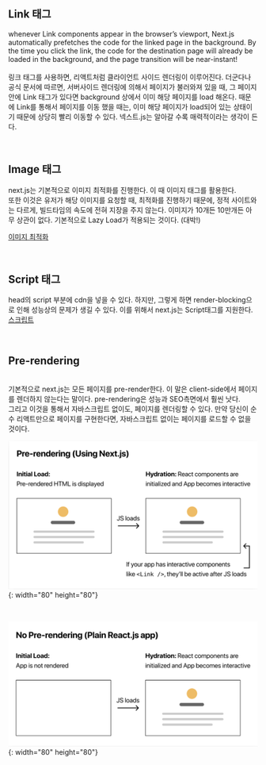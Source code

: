 ## Link 태그 
whenever Link components appear in the browser’s viewport, 
Next.js automatically prefetches the code for the linked page in the background. 
By the time you click the link, the code for the destination page will already be loaded in the background, 
and the page transition will be near-instant!
<br>
<br>
링크 태그를 사용하면, 리액트처럼 클라이언트 사이드 렌더링이 이루어진다. 
더군다나 공식 문서에 따르면, 서버사이드 렌더링에 의해서 페이지가 불러와져 있을 때, 
그 페이지 안에 Link 태그가 있다면 background 상에서 이미 해당 페이지를 load 해온다.
때문에 Link를 통해서 페이지를 이동 했을 때는, 이미 해당 페이지가 load되어 있는 상태이기 때문에 상당히 빨리 이동할 수 있다. 
넥스트.js는 알아갈 수록 매력적이라는 생각이 든다. 

<br>

## Image 태그 

next.js는 기본적으로 이미지 최적화를 진행한다. 이 때 이미지 태그를 활용한다.   
또한 이것은 유저가 해당 이미지를 요청할 때, 최적화를 진행하기 때문에, 
정적 사이트와는 다르게, 빌드타임의 속도에 전혀 지장을 주지 않는다. 이미지가 10개든 10만개든 아무 상관이 없다. 
기본적으로 Lazy Load가 적용되는 것이다. (대박!)

[이미지 최적화](https://nextjs.org/docs/basic-features/image-optimization)

<br>

## Script 태그 

head의 script 부분에 cdn을 넣을 수 있다. 하지만, 그렇게 하면 render-blocking으로 인해 성능상의 문제가 생길 수 있다. 
이를 위해서 next.js는 Script태그를 지원한다. 
[스크립트](https://nextjs.org/docs/basic-features/script)

<br>

## Pre-rendering 

<br>
기본적으로 next.js는 모든 페이지를 pre-render한다. 이 말은 client-side에서 페이지를 렌더하지 않는다는 말이다. pre-rendering은 성능과 SEO측면에서 훨씬 낫다.   
<br>
그리고 이것을 통해서 자바스크립트 없이도, 페이지를 렌더링할 수 있다. 만약 당신이 순수 리액트만으로 페이지를 구현한다면, 자바스크립트 없이는 페이지를 로드할 수 없을 것이다.   

<br>

![pre-rendering](./img/pre-rendering.png){: width="80" height="80"}

<br>

![no pre-rendering](./img/no-pre-rendering.png){: width="80" height="80"}
<br>



